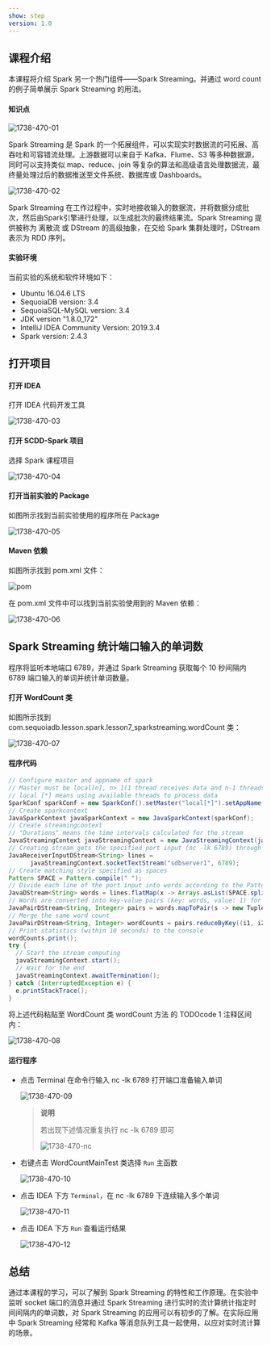 ```yaml
---
show: step
version: 1.0 
---
```


## 课程介绍

本课程将介绍 Spark 另一个热门组件——Spark Streaming。并通过 word count 的例子简单展示 Spark Streaming 的用法。

#### 知识点

![1738-470-01](https://doc.shiyanlou.com/courses/1738/1207281/0ac1cf65cb1592f164e8d192beda79e3-0)

Spark  Streaming 是 Spark 的一个拓展组件，可以实现实时数据流的可拓展、高吞吐和可容错流处理。上游数据可以来自于 Kafka、Flume、S3 等多种数据源，同时可以支持类似 map、reduce、join 等复杂的算法和高级语言处理数据流，最终量处理过后的数据推送至文件系统、数据库或 Dashboards。

![1738-470-02](https://doc.shiyanlou.com/courses/1738/1207281/e27456ccdd41ab26289b5b714b5cef82-0)

Spark Streaming 在工作过程中，实时地接收输入的数据流，并将数据分成批次，然后由Spark引擎进行处理，以生成批次的最终结果流。Spark Streaming 提供被称为 离散流 或 DStream 的高级抽象，在交给 Spark 集群处理时，DStream 表示为 RDD 序列。

#### 实验环境

当前实验的系统和软件环境如下：

* Ubuntu 16.04.6 LTS
* SequoiaDB version: 3.4
* SequoiaSQL-MySQL version: 3.4
* JDK version "1.8.0_172"
* IntelliJ IDEA Community Version: 2019.3.4
* Spark version: 2.4.3

## 打开项目

#### 打开 IDEA

打开 IDEA 代码开发工具

![1738-470-03](https://doc.shiyanlou.com/courses/1738/1207281/bc1af44ba494781b1ad66820d670c2bc-0)

#### 打开 SCDD-Spark 项目

选择 Spark 课程项目

![1738-470-04](https://doc.shiyanlou.com/courses/1738/1207281/cbcfa7406656330373ad8cb0e65fd45a-0)

#### 打开当前实验的 Package

如图所示找到当前实验使用的程序所在 Package

![1738-470-05](https://doc.shiyanlou.com/courses/1738/1207281/5b8d7f1b06afaf94fffaf089387804e4-0)

#### Maven 依赖

如图所示找到 pom.xml 文件：

![pom](https://doc.shiyanlou.com/courses/1738/1207281/4474b7a73c5469e7315fc9a153d73ccc-0)

在 pom.xml 文件中可以找到当前实验使用到的 Maven 依赖：

![1738-470-06](https://doc.shiyanlou.com/courses/1738/1207281/35d7b9dc1a5dcdc2bbcddf9799a6a143-0)



## Spark Streaming 统计端口输入的单词数

程序将监听本地端口 6789，并通过 Spark Streaming 获取每个 10 秒间隔内 6789 端口输入的单词并统计单词数量。

#### 打开 WordCount 类

如图所示找到 com.sequoiadb.lesson.spark.lesson7_sparkstreaming.wordCount 类：

![1738-470-07](https://doc.shiyanlou.com/courses/1738/1207281/9271945914bb965e8b575d0c706e4881-0)

#### 程序代码

  ```java
// Configure master and appname of spark
// Master must be local[n], n> 1(1 thread receives data and n-1 threads process data)
// local [*] means using available threads to process data
SparkConf sparkConf = new SparkConf().setMaster("local[*]").setAppName("streaming word count");
// Create sparkcontext
JavaSparkContext javaSparkContext = new JavaSparkContext(sparkConf);
// Create streamingcontext
// "Durations" means the time intervals calculated for the stream
JavaStreamingContext javaStreamingContext = new JavaStreamingContext(javaSparkContext, Durations.seconds(10));
// Creating stream gets the specified port input (nc -lk 6789) through socket.
JavaReceiverInputDStream<String> lines =
        javaStreamingContext.socketTextStream("sdbserver1", 6789);
// Create matching style specified as spaces
Pattern SPACE = Pattern.compile(" ");
// Divide each line of the port input into words according to the Pattern
JavaDStream<String> words = lines.flatMap(x -> Arrays.asList(SPACE.split(x)).iterator());
// Words are converted into key-value pairs (key: words, value: 1) for merging easily.
JavaPairDStream<String, Integer> pairs = words.mapToPair(s -> new Tuple2<>(s, 1));
// Merge the same word count
JavaPairDStream<String, Integer> wordCounts = pairs.reduceByKey((i1, i2) -> i1 + i2);
// Print statistics (within 10 seconds) to the console
wordCounts.print();
try {
    // Start the stream computing
    javaStreamingContext.start();
    // Wait for the end
    javaStreamingContext.awaitTermination();
} catch (InterruptedException e) {
    e.printStackTrace();
}
  ```

将上述代码粘贴至 WordCount 类 wordCount 方法 的 TODOcode 1 注释区间内：

![1738-470-08](https://doc.shiyanlou.com/courses/1738/1207281/36553b78eefa29a3ff68d65deb0e8057-0)

#### 运行程序

* 点击 Terminal 在命令行输入 nc -lk 6789 打开端口准备输入单词

  ![1738-470-09](https://doc.shiyanlou.com/courses/1738/1207281/4fb77dd9aea07e4276c68335df6aef51-0)

  > **说明**
  >
  > 若出现下述情况重复执行 nc -lk 6789 即可
  >
  > ![1738-470-nc](https://doc.shiyanlou.com/courses/1738/1207281/e42c467a126a83ffa042a485140f6e69-0)

* 右键点击 WordCountMainTest 类选择 `Run` 主函数

  ![1738-470-10](https://doc.shiyanlou.com/courses/1738/1207281/fb774fa1503e8966599c8293df593b02-0)

* 点击 IDEA 下方 `Terminal`，在 nc -lk  6789 下连续输入多个单词

  ![1738-470-11](https://doc.shiyanlou.com/courses/1738/1207281/382657fbe511c8c379a0a815470fe2d7-0)

* 点击 IDEA 下方 `Run` 查看运行结果

  ![1738-470-12](https://doc.shiyanlou.com/courses/1738/1207281/7ce945b14645c0ff56ea2d0d51a17332-0)

## 总结

通过本课程的学习，可以了解到 Spark Streaming 的特性和工作原理。在实验中监听 socket 端口的消息并通过 Spark Streaming 进行实时的流计算统计指定时间间隔内的单词数，对 Spark Streaming 的应用可以有初步的了解。在实际应用中 Spark Streaming 经常和 Kafka 等消息队列工具一起使用，以应对实时流计算的场景。
